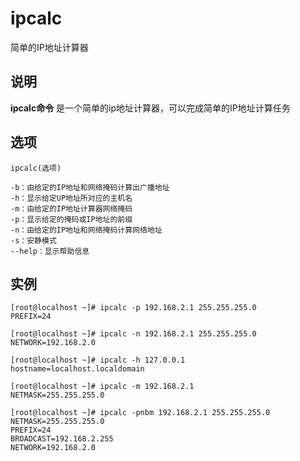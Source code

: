 ipcalc
===

简单的IP地址计算器

## 说明

**ipcalc命令** 是一个简单的ip地址计算器，可以完成简单的IP地址计算任务

## 选项

```
ipcalc(选项)
```

  

```
-b：由给定的IP地址和网络掩码计算出广播地址
-h：显示给定UP地址所对应的主机名
-m：由给定的IP地址计算器网络掩码
-p：显示给定的掩码或IP地址的前缀
-n：由给定的IP地址和网络掩码计算网络地址
-s：安静模式
--help：显示帮助信息
```

## 实例

```
[root@localhost ~]# ipcalc -p 192.168.2.1 255.255.255.0
PREFIX=24

[root@localhost ~]# ipcalc -n 192.168.2.1 255.255.255.0
NETWORK=192.168.2.0

[root@localhost ~]# ipcalc -h 127.0.0.1
hostname=localhost.localdomain

[root@localhost ~]# ipcalc -m 192.168.2.1
NETMASK=255.255.255.0

[root@localhost ~]# ipcalc -pnbm 192.168.2.1 255.255.255.0
NETMASK=255.255.255.0
PREFIX=24
BROADCAST=192.168.2.255
NETWORK=192.168.2.0
```


